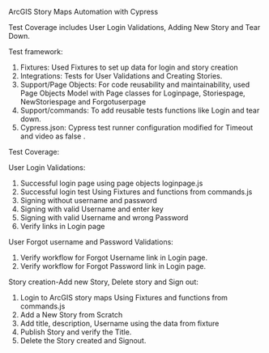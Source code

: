 ArcGIS Story Maps Automation with Cypress

Test Coverage includes User Login Validations, Adding New Story and Tear Down.

Test framework:
1.	Fixtures: Used Fixtures to set up data for login and story creation
2. 	Integrations: Tests for User Validations and Creating Stories.
3.	Support/Page Objects: For code reusability and maintainability, used Page Objects Model with Page classes for Loginpage, Storiespage, NewStoriespage and Forgotuserpage
4.	Support/commands: To add reusable tests functions like Login and tear down.
5.	Cypress.json: Cypress test runner configuration modified for Timeout and video as false .

Test Coverage:

User Login Validations:

1.	Successful login page using page objects loginpage.js
2.	Successful login  test Using Fixtures and functions from commands.js
3.	Signing without username and password
4.	Signing with valid Username and enter key
5.	Signing with valid Username and wrong Password
6.	Verify links in Login  page

User Forgot username and Password Validations:

1.	Verify workflow for Forgot Username link in Login page.
2.	Verify workflow for Forgot Password link in Login page.

Story creation-Add new Story, Delete story and Sign out:
1.	Login to ArcGIS story maps Using Fixtures and functions from commands.js
2.	Add a New Story from Scratch
3.	Add title, description, Username using  the data from fixture
4.	Publish Story and verify the Title.
5.	Delete the Story created and Signout.
